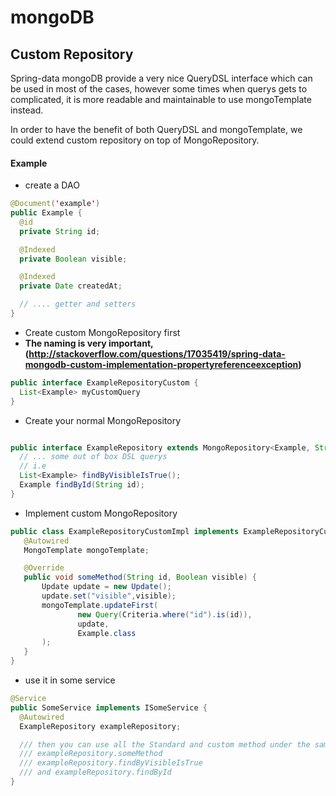 # mongoDB


## Custom Repository

Spring-data mongoDB provide a very nice QueryDSL interface which can be used in most of the cases, however some times when querys gets to complicated, it is more readable and maintainable to use mongoTemplate instead.

In order to have the benefit of both QueryDSL and mongoTemplate, we could extend custom repository on top of MongoRepository.

#### Example

- create a DAO

```java
@Document('example')
public Example {
  @id
  private String id;

  @Indexed
  private Boolean visible;

  @Indexed
  private Date createdAt;

  // .... getter and setters
}
```
- Create custom MongoRepository first
- **The naming is very important, (http://stackoverflow.com/questions/17035419/spring-data-mongodb-custom-implementation-propertyreferenceexception)**

```java
public interface ExampleRepositoryCustom {
  List<Example> myCustomQuery
}

```

- Create your normal MongoRepository

```java

public interface ExampleRepository extends MongoRepository<Example, String>,ExampleRepositoryCustom {
  // ... some out of box DSL querys
  // i.e
  List<Example> findByVisibleIsTrue();
  Example findById(String id);
}

```
- Implement custom MongoRepository

```java
public class ExampleRepositoryCustomImpl implements ExampleRepositoryCustom {
   @Autowired
   MongoTemplate mongoTemplate;

   @Override
   public void someMethod(String id, Boolean visible) {
       Update update = new Update();
       update.set("visible",visible);
       mongoTemplate.updateFirst(
               new Query(Criteria.where("id").is(id)),
               update,
               Example.class
       );
   }
}

```
- use it in some service

```java
@Service
public SomeService implements ISomeService {
  @Autowired
  ExampleRepository exampleRepository;

  /// then you can use all the Standard and custom method under the same injection
  /// exampleRepository.someMethod
  /// exampleRepository.findByVisibleIsTrue
  /// and exampleRepository.findById
}
```
